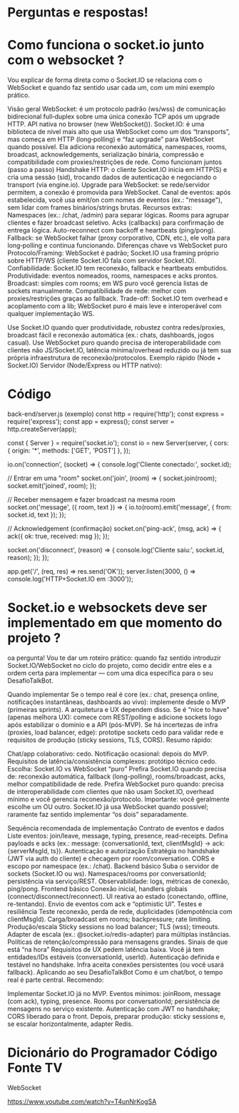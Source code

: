 #  Perguntas e respostas! 

#  Como funciona o socket.io junto com o websocket ?

Vou explicar de forma direta como o Socket.IO se relaciona com o WebSocket e quando faz sentido usar cada um, com um mini exemplo prático.

Visão geral
WebSocket: é um protocolo padrão (ws/wss) de comunicação bidirecional full‑duplex sobre uma única conexão TCP após um upgrade HTTP. API nativa no browser (new WebSocket()).
Socket.IO: é uma biblioteca de nível mais alto que usa WebSocket como um dos “transports”, mas começa em HTTP (long‑polling) e “faz upgrade” para WebSocket quando possível. Ela adiciona reconexão automática, namespaces, rooms, broadcast, acknowledgements, serialização binária, compressão e compatibilidade com proxies/restrições de rede.
Como funcionam juntos (passo a passo)
Handshake HTTP: o cliente Socket.IO inicia em HTTP(S) e cria uma sessão (sid), trocando dados de autenticação e negociando o transport (via engine.io).
Upgrade para WebSocket: se rede/servidor permitem, a conexão é promovida para WebSocket.
Canal de eventos: após estabelecida, você usa emit/on com nomes de eventos (ex.: "message"), sem lidar com frames binários/strings brutas.
Recursos extras:
Namespaces (ex.: /chat, /admin) para separar lógicas.
Rooms para agrupar clientes e fazer broadcast seletivo.
Acks (callbacks) para confirmação de entrega lógica.
Auto-reconnect com backoff e heartbeats (ping/pong).
Fallback: se WebSocket falhar (proxy corporativo, CDN, etc.), ele volta para long‑polling e continua funcionando.
Diferenças chave vs WebSocket puro
Protocolo/Framing: WebSocket é padrão; Socket.IO usa framing próprio sobre HTTP/WS (cliente Socket.IO fala com servidor Socket.IO).
Confiabilidade: Socket.IO tem reconexão, fallback e heartbeats embutidos.
Produtividade: eventos nomeados, rooms, namespaces e acks prontos.
Broadcast: simples com rooms; em WS puro você gerencia listas de sockets manualmente.
Compatibilidade de rede: melhor com proxies/restrições graças ao fallback.
Trade-off: Socket.IO tem overhead e acoplamento com a lib; WebSocket puro é mais leve e interoperável com qualquer implementação WS.


Use Socket.IO quando quer produtividade, robustez contra redes/proxies, broadcast fácil e reconexão automática (ex.: chats, dashboards, jogos casual).
Use WebSocket puro quando precisa de interoperabilidade com clientes não JS/Socket.IO, latência mínima/overhead reduzido ou já tem sua própria infraestrutura de reconexão/protocolos.
Exemplo rápido (Node + Socket.IO)
Servidor (Node/Express ou HTTP nativo):



#  Código 


back-end/server.js (exemplo)
const http = require('http');
const express = require('express');
const app = express();
const server = http.createServer(app);

const { Server } = require('socket.io');
const io = new Server(server, {
  cors: { origin: '*', methods: ['GET', 'POST'] },
});

io.on('connection', (socket) => {
  console.log('Cliente conectado:', socket.id);

  // Entrar em uma "room"
  socket.on('join', (room) => {
    socket.join(room);
    socket.emit('joined', room);
  });

  // Receber mensagem e fazer broadcast na mesma room
  socket.on('message', ({ room, text }) => {
    io.to(room).emit('message', { from: socket.id, text });
  });

  // Acknowledgement (confirmação)
  socket.on('ping-ack', (msg, ack) => {
    ack({ ok: true, received: msg });
  });

  socket.on('disconnect', (reason) => {
    console.log('Cliente saiu:', socket.id, reason);
  });
});

app.get('/', (req, res) => res.send('OK'));
server.listen(3000, () => console.log('HTTP+Socket.IO em :3000'));

# Socket.io e websockets deve ser implementado em que momento do projeto ?

oa pergunta! Vou te dar um roteiro prático: quando faz sentido introduzir Socket.IO/WebSocket no ciclo do projeto, como decidir entre eles e a ordem certa para implementar — com uma dica específica para o seu DesafioTalkBot.

Quando implementar
Se o tempo real é core (ex.: chat, presença online, notificações instantâneas, dashboards ao vivo): implemente desde o MVP (primeiras sprints). A arquitetura e UX dependem disso.
Se é “nice to have” (apenas melhora UX): comece com REST/polling e adicione sockets logo após estabilizar o domínio e a API (pós-MVP).
Se há incertezas de infra (proxies, load balancer, edge): prototipe sockets cedo para validar rede e requisitos de produção (sticky sessions, TLS, CORS).
Resumo rápido:

Chat/app colaborativo: cedo.
Notificação ocasional: depois do MVP.
Requisitos de latência/consistência complexos: protótipo técnico cedo.
Escolha: Socket.IO vs WebSocket “puro”
Prefira Socket.IO quando precisa de: reconexão automática, fallback (long-polling), rooms/broadcast, acks, melhor compatibilidade de rede.
Prefira WebSocket puro quando: precisa de interoperabilidade com clientes que não usam Socket.IO, overhead mínimo e você gerencia reconexão/protocolo.
Importante: você geralmente escolhe um OU outro. Socket.IO já usa WebSocket quando possível; raramente faz sentido implementar “os dois” separadamente.

Sequência recomendada de implementação
Contrato de eventos e dados
Liste eventos: join/leave, message, typing, presence, read-receipts.
Defina payloads e acks (ex.: message: {conversationId, text, clientMsgId} -> ack: {serverMsgId, ts}).
Autenticação e autorização
Estratégia no handshake (JWT via auth do cliente) e checagem por room/conversation.
CORS e escopo por namespace (ex.: /chat).
Backend básico
Suba o servidor de sockets (Socket.IO ou ws).
Namespaces/rooms por conversationId; persistência via serviço/REST.
Observabilidade: logs, métricas de conexão, ping/pong.
Frontend básico
Conexão inicial, handlers globais (connect/disconnect/reconnect).
UI reativa ao estado (conectando, offline, re-tentando).
Envio de eventos com ack e “optimistic UI”.
Testes e resiliência
Teste reconexão, perda de rede, duplicidades (idempotência com clientMsgId).
Carga/broadcast em rooms; backpressure; rate limiting.
Produção/escala
Sticky sessions no load balancer; TLS (wss); timeouts.
Adapter de escala (ex.: @socket.io/redis-adapter) para múltiplas instâncias.
Políticas de retenção/compressão para mensagens grandes.
Sinais de que está “na hora”
Requisitos de UX pedem latência baixa.
Você já tem entidades/IDs estáveis (conversationId, userId).
Autenticação definida e testável no handshake.
Infra aceita conexões persistentes (ou você usará fallback).
Aplicando ao seu DesafioTalkBot
Como é um chat/bot, o tempo real é parte central. Recomendo:

Implementar Socket.IO já no MVP.
Eventos mínimos: joinRoom, message (com ack), typing, presence.
Rooms por conversationId; persistência de mensagens no serviço existente.
Autenticação com JWT no handshake; CORS liberado para o front.
Depois, preparar produção: sticky sessions e, se escalar horizontalmente, adapter Redis.

# Dicionário do Programador Código Fonte TV

WebSocket

https://www.youtube.com/watch?v=T4unNrKogSA 

# 